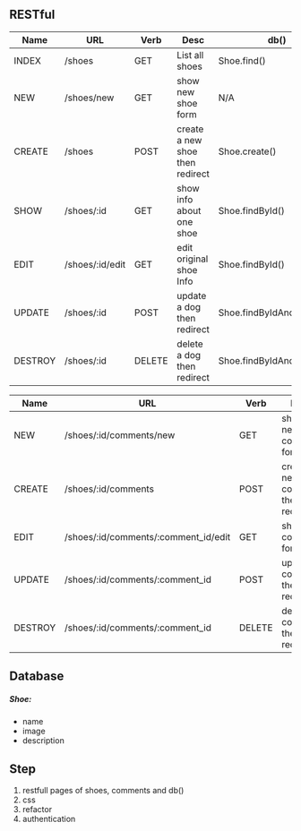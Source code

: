## RESTful



| Name    | URL             | Verb   | Desc                            | db()                     |
| ------- | --------------- | ------ | ------------------------------- | ------------------------ |
| INDEX   | /shoes          | GET    | List all shoes                  | Shoe.find()              |
| NEW     | /shoes/new      | GET    | show new shoe form              | N/A                      |
| CREATE  | /shoes          | POST   | create a new shoe then redirect | Shoe.create()            |
| SHOW    | /shoes/:id      | GET    | show info about one shoe        | Shoe.findById()          |
| EDIT    | /shoes/:id/edit | GET    | edit original shoe Info         | Shoe.findById()          |
| UPDATE  | /shoes/:id      | POST   | update a dog then redirect      | Shoe.findByIdAndUpdate() |
| DESTROY | /shoes/:id      | DELETE | delete a dog then redirect      | Shoe.findByIdAndRemove() |



| Name    | URL                                  | Verb   | Desc                               | db()                              |
| ------- | ------------------------------------ | ------ | ---------------------------------- | --------------------------------- |
| NEW     | /shoes/:id/comments/new              | GET    | shoe new comment form              | Shoe.findById()                   |
| CREATE  | /shoes/:id/comments                  | POST   | create a new comment then redirect | Shoe.findById()  Comment.create() |
| EDIT    | /shoes/:id/comments/:comment_id/edit | GET    | shoe edit comment form             | Comment.findById()                |
| UPDATE  | /shoes/:id/comments/:comment_id      | POST   | update a comment then redirect     | Comment.findByIdAndUpdate()       |
| DESTROY | /shoes/:id/comments/:comment_id      | DELETE | delete a comment then redirect     | Comment.findByIdAndRemove()       |





## Database

##### Shoe:

- name
- image
- description



## Step

1. restfull pages of shoes, comments and db()
2. css
3. refactor
4. authentication